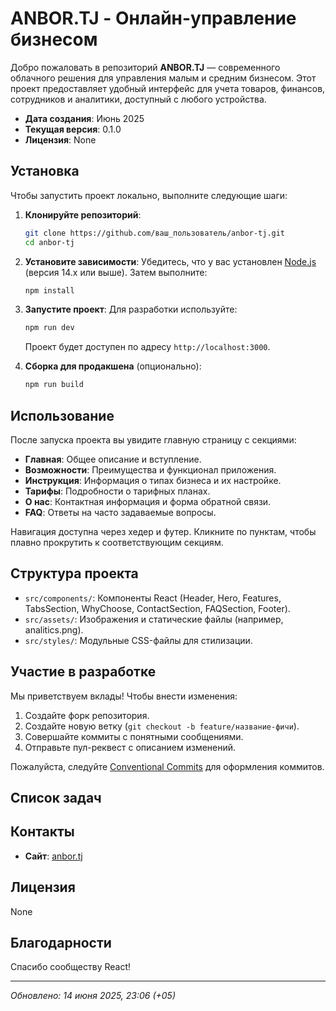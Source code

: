 # ANBOR.TJ - Онлайн-управление бизнесом

Добро пожаловать в репозиторий **ANBOR.TJ** — современного облачного решения для управления малым и средним бизнесом. Этот проект предоставляет удобный интерфейс для учета товаров, финансов, сотрудников и аналитики, доступный с любого устройства.

- **Дата создания**: Июнь 2025
- **Текущая версия**: 0.1.0
- **Лицензия**: None

## Установка

Чтобы запустить проект локально, выполните следующие шаги:

1. **Клонируйте репозиторий**:
   ```bash
   git clone https://github.com/ваш_пользователь/anbor-tj.git
   cd anbor-tj
   ```

2. **Установите зависимости**:
   Убедитесь, что у вас установлен [Node.js](https://nodejs.org/) (версия 14.x или выше). Затем выполните:
   ```bash
   npm install
   ```

3. **Запустите проект**:
   Для разработки используйте:
   ```bash
   npm run dev
   ```
   Проект будет доступен по адресу `http://localhost:3000`.

4. **Сборка для продакшена** (опционально):
   ```bash
   npm run build
   ```

## Использование

После запуска проекта вы увидите главную страницу с секциями:
- **Главная**: Общее описание и вступление.
- **Возможности**: Преимущества и функционал приложения.
- **Инструкция**: Информация о типах бизнеса и их настройке.
- **Тарифы**: Подробности о тарифных планах.
- **О нас**: Контактная информация и форма обратной связи.
- **FAQ**: Ответы на часто задаваемые вопросы.

Навигация доступна через хедер и футер. Кликните по пунктам, чтобы плавно прокрутить к соответствующим секциям.

## Структура проекта

- `src/components/`: Компоненты React (Header, Hero, Features, TabsSection, WhyChoose, ContactSection, FAQSection, Footer).
- `src/assets/`: Изображения и статические файлы (например, analitics.png).
- `src/styles/`: Модульные CSS-файлы для стилизации.

## Участие в разработке

Мы приветствуем вклады! Чтобы внести изменения:
1. Создайте форк репозитория.
2. Создайте новую ветку (`git checkout -b feature/название-фичи`).
3. Совершайте коммиты с понятными сообщениями.
4. Отправьте пул-реквест с описанием изменений.

Пожалуйста, следуйте [Conventional Commits](https://www.conventionalcommits.org/) для оформления коммитов.

## Список задач


## Контакты

- **Сайт**: [anbor.tj](https://anbor.tj)

## Лицензия

None

## Благодарности

Спасибо сообществу React!

---

*Обновлено: 14 июня 2025, 23:06 (+05)*
